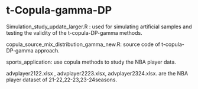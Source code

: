 # t-Copula-gamma-DP


Simulation_study_update_larger.R : used for simulating artificial samples and testing the validity of the t-copula-DP-gamma methods.

copula_source_mix_distribution_gamma_new.R: source code of t-copula-DP-gamma approach.

sports_application: use copula methods to study the NBA player data.


advplayer2122.xlsx , advplayer2223.xlsx, advplayer2324.xlsx. are the NBA player dataset of 21-22,22-23,23-24seasons.
